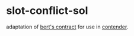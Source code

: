 # slot-conflict-sol

adaptation of [bert's contract](https://gist.github.com/bertmiller/b2037b881691e5ed3f35936c99bfd847) for use in [contender](https://github.com/flashbots/contender).
